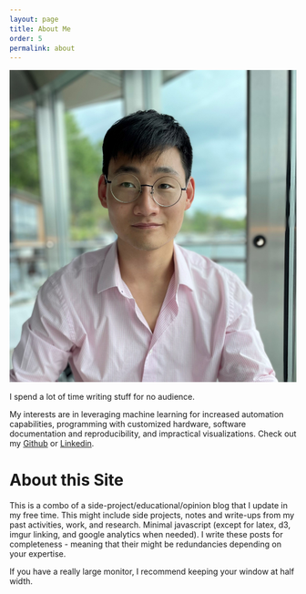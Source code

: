 ```yaml
---
layout: page
title: About Me
order: 5
permalink: about
---
```


<img src="figures/profile_pic/tk.jpg" loading="lazy" class="profile-image"/> 

I spend a lot of time writing stuff for no audience. 

My interests are in leveraging machine learning for increased automation capabilities, programming with customized hardware, software documentation and reproducibility, and impractical visualizations. Check out my [Github](https://github.com/tedkim97) or [Linkedin](https://www.linkedin.com/in/ted-kim/).


<!-- [My Full CV is here]({% link cv.md%}) -->

# About this Site
This is a combo of a side-project/educational/opinion blog that I update in my free time. This might include side projects, notes and write-ups from my past activities, work, and research. Minimal javascript (except for latex, d3, imgur linking, and google analytics when needed). I write these posts for completeness - meaning that their might be redundancies depending on your expertise. 

If you have a really large monitor, I recommend keeping your window at half width.
